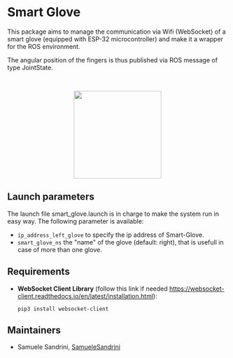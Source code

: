# Smart Glove

This package aims to manage the communication via Wifi (WebSocket) of a smart glove (equipped with ESP-32 microcontroller) and make it a wrapper for the ROS environment.

The angular position of the fingers is thus published via ROS message of type JointState.

<br>

<p align="center">
  <img height="200" src="http://schoolcommunity.altervista.org/uni/immagini/Smart_Glove_Icon.jpg">
</p>



## Launch parameters
The launch file smart_glove.launch is in charge to make the system run in easy way. The following parameter is available:
-  <code>ip_address_left_glove</code> to specify the ip address of Smart-Glove.
- <code>smart_glove_ns</code> the "name" of the glove (default: right), that is usefull in case of more than one glove.

## Requirements
- **WebSocket Client Library** (follow this link if needed https://websocket-client.readthedocs.io/en/latest/installation.html):
  ```
  pip3 install websocket-client
  ```

## Maintainers
- Samuele Sandrini, [SamueleSandrini](https://github.com/SamueleSandrini)

